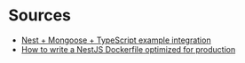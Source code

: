 # Sources

- [Nest + Mongoose + TypeScript example integration](https://github.com/brianfiszman/nestjs-onion-architecture-boilerplate)
- [How to write a NestJS Dockerfile optimized for production](https://www.tomray.dev/nestjs-docker-production)
